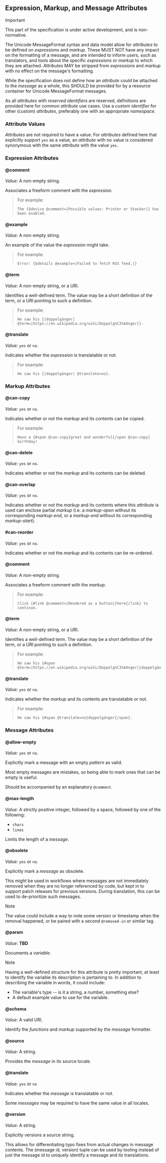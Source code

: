 ## Expression, Markup, and Message Attributes

> [!IMPORTANT]
> This part of the specification is under active development,
> and is non-normative.

The Unicode MessageFormat syntax and data model allow for _attributes_
to be defined on _expressions_ and _markup_.
These MUST NOT have any impact on the formatting of a message,
and are intended to inform users, such as translators, and tools
about the specific _expressions_ or _markup_ to which they are attached.
_Attributes_ MAY be stripped from _expressions_ and _markup_
with no effect on the message's formatting.

While the specification does not define how an _attribute_ could be attached
to the _message_ as a whole,
this SHOULD be provided for by a resource container for Unicode MessageFormat messages.

As all _attributes_ with _reserved identifiers_ are reserved,
definitions are provided here for common _attribute_ use cases.
Use a _custom identifier_ for other (custom) _attributes_,
preferably one with an appropriate _namespace_.

### Attribute Values

_Attributes_ are not required to have a value.
For _attributes_ defined here that explicitly support `yes` as a value,
an _attribute_ with no value is considered synonymous
with the same _attribute_ with the value `yes`.

### Expression Attributes

#### @comment

_Value_: A non-empty string.

Associates a freeform comment with the _expression_.

> For example:
>
> ```
> The {$device @comment=|Possible values: Printer or Stacker|} has been enabled.
> ```

#### @example

_Value_: A non-empty string.

An example of the value the _expression_ might take.

> For example:
>
> ```
> Error: {$details @example=|Failed to fetch RSS feed.|}
> ```

#### @term

_Value_: A non-empty string, or a URI.

Identifies a well-defined term.
The value may be a short definition of the term,
or a URI pointing to such a definition.

> For example:
>
> ```
> He saw his {|doppelgänger| @term=|https://en.wikipedia.org/wiki/Doppelg%C3%A4nger|}.
> ```

#### @translate

_Value:_ `yes` or `no`.

Indicates whether the _expression_ is translatable or not.

> For example:
>
> ```
> He saw his {|doppelgänger| @translate=no}.
> ```

### Markup Attributes

#### @can-copy

_Value:_ `yes` or `no`.

Indicates whether or not the _markup_ and its contents can be copied.

> For example:
>
> ```
> Have a {#span @can-copy}great and wonderful{/span @can-copy} birthday!
> ```

#### @can-delete

_Value:_ `yes` or `no`.

Indicates whether or not the _markup_ and its contents can be deleted.

#### @can-overlap

_Value:_ `yes` or `no`.

Indicates whether or not the _markup_ and its contents where this _attribute_ is used
can enclose partial _markup_
(i.e. a _markup-open_ without its corresponding _markup-end_,
or a _markup-end_ without its corresponding _markup-start_).

#### #can-reorder

_Value:_ `yes` or `no`.

Indicates whether or not the _markup_ and its contents can be re-ordered.

#### @comment

_Value_: A non-empty string.

Associates a freeform comment with the _markup_.

> For example:
>
> ```
> Click {#link @comment=|Rendered as a button|}here{/link} to continue.
> ```

#### @term

_Value_: A non-empty string, or a URI.

Identifies a well-defined term.
The value may be a short definition of the term,
or a URI pointing to such a definition.

> For example:
>
> ```
> He saw his {#span @term=|https://en.wikipedia.org/wiki/Doppelg%C3%A4nger|}doppelgänger{/span}.
> ```

#### @translate

_Value:_ `yes` or `no`.

Indicates whether the _markup_ and its contents are translatable or not.

> For example:
>
> ```
> He saw his {#span @translate=no}doppelgänger{/span}.
> ```

### Message Attributes

#### @allow-empty

_Value:_ `yes` or `no`.

Explicitly mark a message with an empty _pattern_ as valid.

Most empty messages are mistakes,
so being able to mark ones that can be empty is useful.

Should be accompanied by an explanatory `@comment`.

#### @max-length

_Value:_ A strictly positive integer, followed by a space, followed by one of the following:
- `chars`
- `lines`

Limits the length of a _message_.

#### @obsolete

_Value:_ `yes` or `no`.

Explicitly mark a _message_ as obsolete.

This might be used in workflows where messages are not immediately removed
when they are no longer referenced by code,
but kept in to support patch releases for previous versions.
During translation, this can be used to de-prioritize such messages.

> [!NOTE]
> The value could include a way to note some version or timestamp when the removal happened,
> or be paired with a second `@removed-in` or similar tag.

#### @param

_Value_: **TBD**

Documents a _variable_.

> [!NOTE]
> Having a well-defined structure for this attribute is pretty important,
> at least to identify the variable its description is pertaining to.
> In addition to describing the variable in words, it could include:
> - The variable's type -- is it a string, a number, something else?
> - A default example value to use for the variable.

#### @schema

_Value:_ A valid URI.

Identify the _functions_ and _markup_ supported by the _message_ formatter.

#### @source

_Value_: A string.

Provides the _message_ in its source locale.

#### @translate

_Value:_ `yes` or `no`

Indicates whether the _message_ is translatable or not.

Some _messages_ may be required to have the same value in all locales.

#### @version

_Value_: A string.

Explicitly versions a source string.

This allows for differentiating typo fixes from actual changes in message contents.
The (message id, version) tuple can be used by tooling instead of just the message id
to uniquely identify a message and its translations.
